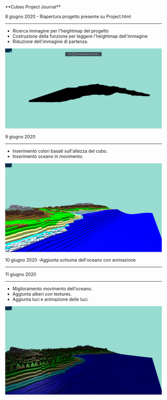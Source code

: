 

<meta charset="utf-8" emacsmode="-*- markdown -*-">
            **Cubes Project Journal**



8 giugno 2020 - Riapertura progetto presente su Project.html

-------------------------------------------------------------------------------
- Ricerca immagine per l'heightmap del progetto
- Costruzione della funzione per leggere l'heightmap dell'immagine
- Riduzione dell'immagine di partenza.

![](Images/Screen1.png)

9 giugno 2020

-------------------------------------------------------------------------------
- Inserimento colori basati sull'altezza del cubo.
- Inserimento oceano in movimento.

![](Images/Screen2.png)

10 giugno 2020 -Aggiunta schiuma dell'oceano con animazione

-------------------------------------------------------------------------------


11 giugno 2020

-------------------------------------------------------------------------------
- Miglioramento movimento dell'oceano.
- Aggiunta alberi con textures.    
- Aggiunta luci e animazione delle luci.

![](Images/Screen3.png)
